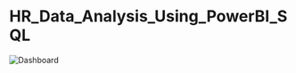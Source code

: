 # HR_Data_Analysis_Using_PowerBI_SQL

![Dashboard](https://github.com/touhiduzzaman-tuhin/HR_Data_Analysis_Using_PowerBI_SQL/assets/67516167/58b66970-513e-43a1-9a09-a8fe6c76ecd2)
